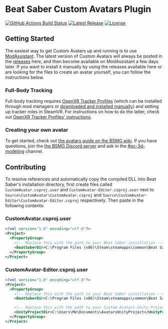 # Beat Saber Custom Avatars Plugin
[![GitHub Actions Build Status](https://img.shields.io/github/actions/workflow/status/nicoco007/BeatSaberCustomAvatars/build.yml?branch=main&style=flat-square)](https://github.com/nicoco007/BeatSaberCustomAvatars/actions?query=workflow%3Abuild+branch%3Amain)
[![Latest Release](https://img.shields.io/github/v/release/nicoco007/BeatSaberCustomAvatars?style=flat-square)](https://github.com/nicoco007/BeatSaberCustomAvatars/releases/latest)
[![License](https://img.shields.io/github/license/nicoco007/BeatSaberCustomAvatars?style=flat-square)](https://github.com/nicoco007/BeatSaberCustomAvatars/blob/master/LICENSE.txt)

## Getting Started
The easiest way to get Custom Avatars up and running is to use [ModAssistant](https://github.com/Assistant/ModAssistant). The latest version of Custom Avatars will always be posted in the [releases](https://github.com/nicoco007/BeatSaberCustomAvatars/releases) here, and then become available on ModAssistant a few days later. If you want to install it manually by using the releases available here or are looking for the files to create an avatar yourself, you can follow the instructions below.

### Full-Body Tracking
Full-body tracking requires [OpenXR Tracker Profiles](https://github.com/nicoco007/BeatSaber-ExtraOpenXRFeatures/tree/main/OpenXRTrackerProfiles) (which can be installed through mod managers or [downloaded and installed manually](https://github.com/nicoco007/BeatSaber-ExtraOpenXRFeatures/releases)) and setting up tracker roles in SteamVR. For instructions on how to do the latter, check out [OpenXR Tracker Profiles' instructions](https://github.com/nicoco007/BeatSaber-ExtraOpenXRFeatures/tree/main/OpenXRTrackerProfiles#assigning-steamvr-tracker-roles).

### Creating your own avatar
To get started, check out [the avatars guide on the BSMG wiki](https://bsmg.wiki/models/avatars-guide.html). If you have questions, join the [the BSMG Discord server](https://discord.gg/beatsabermods) and ask in the [#pc-3d-modeling](https://discord.com/channels/441805394323439646/468249466865057802) channel.

## Contributing
To resolve references and automatically copy the compiled DLL into Beat Saber's installation directory, first create files called `CustomAvatar.csproj.user` and `CustomAvatar-Editor.csproj.user` next to `Source\CustomAvatar\CustomAvatar.csproj` and `Source\CustomAvatar-Editor\CustomAvatar-Editor.csproj` respectively. Then paste in the following contents:

### CustomAvatar.csproj.user
```xml
<?xml version="1.0" encoding="utf-8"?>
<Project>
  <PropertyGroup>
    <!-- Replace this with the path to your Beat Saber installation -->
    <BeatSaberDir>C:\Program Files (x86)\Steam\steamapps\common\Beat Saber</BeatSaberDir>
  </PropertyGroup>
</Project>
```

### CustomAvatar-Editor.csproj.user
```xml
<?xml version="1.0" encoding="utf-8"?>
<Project>
  <PropertyGroup>
    <!-- Replace this with the path to your Beat Saber installation -->
    <BeatSaberDir>C:\Program Files (x86)\Steam\steamapps\common\Beat Saber</BeatSaberDir>

    <!-- Replace this with the path to your Custom Avatars Unity Project or leave it empty if you don't have one -->
    <UnityProjectDir>C:\Users\Me\Documents\AvatarsUnityProject</UnityProjectDir>
  </PropertyGroup>
</Project>
```
